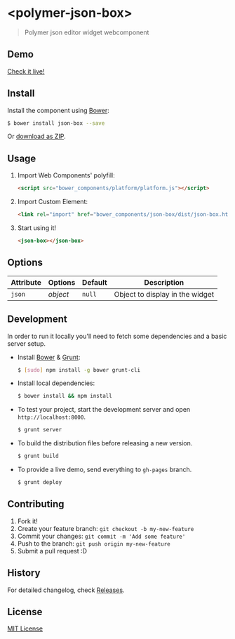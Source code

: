# &lt;polymer-json-box&gt;

> Polymer json editor widget webcomponent

## Demo

[Check it live!](http://ionelmc.github.io/polymer-json-box)

## Install

Install the component using [Bower](http://bower.io/):

```sh
$ bower install json-box --save
```

Or [download as ZIP](https://github.com/ionelmc/polymer-json-box/archive/master.zip).

## Usage

1. Import Web Components' polyfill:

    ```html
    <script src="bower_components/platform/platform.js"></script>
    ```

2. Import Custom Element:

    ```html
    <link rel="import" href="bower_components/json-box/dist/json-box.html">
    ```

3. Start using it!

    ```html
    <json-box></json-box>
    ```

## Options

Attribute     | Options     | Default      | Description
---           | ---         | ---          | ---
`json`        | *object*    | `null`       | Object to display in the widget


## Development

In order to run it locally you'll need to fetch some dependencies and a basic server setup.

* Install [Bower](http://bower.io/) & [Grunt](http://gruntjs.com/):

    ```sh
    $ [sudo] npm install -g bower grunt-cli
    ```

* Install local dependencies:

    ```sh
    $ bower install && npm install
    ```

* To test your project, start the development server and open `http://localhost:8000`.

    ```sh
    $ grunt server
    ```

* To build the distribution files before releasing a new version.

    ```sh
    $ grunt build
    ```

* To provide a live demo, send everything to `gh-pages` branch.

    ```sh
    $ grunt deploy
    ```

## Contributing

1. Fork it!
2. Create your feature branch: `git checkout -b my-new-feature`
3. Commit your changes: `git commit -m 'Add some feature'`
4. Push to the branch: `git push origin my-new-feature`
5. Submit a pull request :D

## History

For detailed changelog, check [Releases](https://github.com/ionelmc/polymer-json-box/releases).

## License

[MIT License](http://opensource.org/licenses/MIT)
